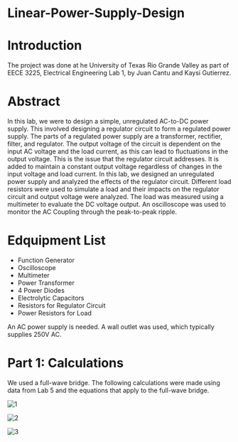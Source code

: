 # Linear-Power-Supply-Design

# Introduction
The project was done at he University of Texas Rio Grande Valley as part of EECE 3225, Electrical Engineering Lab 1, by Juan Cantu and Kaysi Gutierrez. 

# Abstract
In this lab, we were to design a simple, unregulated AC-to-DC power supply. This involved designing a regulator circuit to form a regulated power supply. The parts of a regulated
power supply are a transformer, rectifier, filter, and regulator. The output voltage of the circuit is
dependent on the input AC voltage and the load current, as this can lead to fluctuations in the
output voltage. This is the issue that the regulator circuit addresses. It is added to maintain a
constant output voltage regardless of changes in the input voltage and load current. In this lab,
we designed an unregulated power supply and analyzed the effects of the regulator circuit.
Different load resistors were used to simulate a load and their impacts on the regulator circuit
and output voltage were analyzed. The load was measured using a multimeter to evaluate the DC
voltage output. An oscilloscope was used to monitor the AC Coupling through the peak-to-peak
ripple.

# Edquipment List
- Function Generator
- Oscilloscope
- Multimeter
- Power Transformer
- 4 Power Diodes
- Electrolytic Capacitors
- Resistors for Regulator Circuit
- Power Resistors for Load

An AC power supply is needed. A wall outlet was used, which typically supplies 250V AC.

# Part 1: Calculations
We used a full-wave bridge. The following calculations were made using data from Lab 5 and
the equations that apply to the full-wave bridge.

![1](https://github.com/JuanCantu1/Linear-Power-Supply-Design/assets/109363196/c4b83b9f-45b5-4d2b-8e0c-a184cb679be9)

![2](https://github.com/JuanCantu1/Linear-Power-Supply-Design/assets/109363196/26152b5d-0059-4f9e-8359-ffdacf6a4166)

![3](https://github.com/JuanCantu1/Linear-Power-Supply-Design/assets/109363196/ecf05a67-1f69-4e6e-bb7b-865802b51be6)

